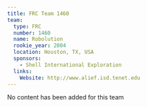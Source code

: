 ```yaml
---
title: FRC Team 1460
team:
  type: FRC
  number: 1460
  name: Robolution
  rookie_year: 2004
  location: Houston, TX, USA
  sponsors:
    - Shell International Exploration
  links:
    Website: http://www.alief.isd.tenet.edu
---
```

No content has been added for this team